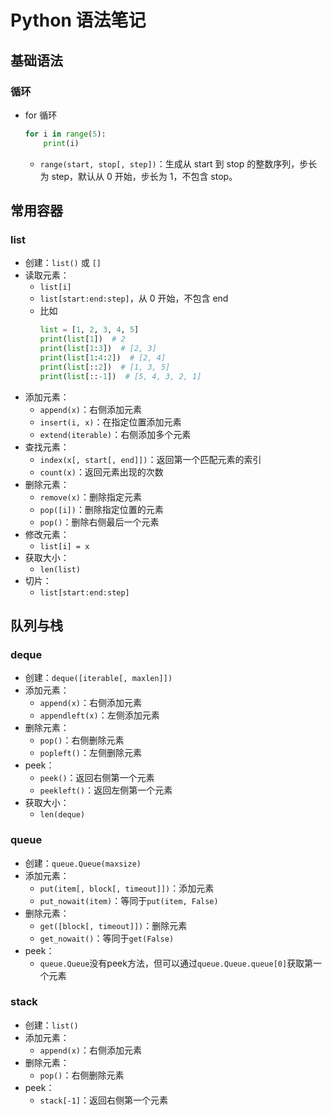 # Python 语法笔记

## 基础语法

### 循环

- for 循环
  ```python
  for i in range(5):
      print(i)
  ```
  - `range(start, stop[, step])`：生成从 start 到 stop 的整数序列，步长为 step，默认从 0 开始，步长为 1，不包含 stop。

## 常用容器

### list

- 创建：`list()` 或 `[]`
- 读取元素：
  - `list[i]`
  - `list[start:end:step]`，从 0 开始，不包含 end
  - 比如
    ```python
    list = [1, 2, 3, 4, 5]
    print(list[1])  # 2
    print(list[1:3])  # [2, 3]
    print(list[1:4:2])  # [2, 4]
    print(list[::2])  # [1, 3, 5]
    print(list[::-1])  # [5, 4, 3, 2, 1]
    ```
- 添加元素：
  - `append(x)`：右侧添加元素
  - `insert(i, x)`：在指定位置添加元素
  - `extend(iterable)`：右侧添加多个元素
- 查找元素：
  - `index(x[, start[, end]])`：返回第一个匹配元素的索引
  - `count(x)`：返回元素出现的次数
- 删除元素：
  - `remove(x)`：删除指定元素
  - `pop([i])`：删除指定位置的元素
  - `pop()`：删除右侧最后一个元素
- 修改元素：
  - `list[i] = x`
- 获取大小：
  - `len(list)`
- 切片：
  - `list[start:end:step]`

## 队列与栈

### deque

- 创建：`deque([iterable[, maxlen]])`
- 添加元素：
  - `append(x)`：右侧添加元素
  - `appendleft(x)`：左侧添加元素
- 删除元素：
  - `pop()`：右侧删除元素
  - `popleft()`：左侧删除元素
- peek：
  - `peek()`：返回右侧第一个元素
  - `peekleft()`：返回左侧第一个元素
- 获取大小：
  - `len(deque)`

### queue

- 创建：`queue.Queue(maxsize)`
- 添加元素：
  - `put(item[, block[, timeout]])`：添加元素
  - `put_nowait(item)`：等同于`put(item, False)`
- 删除元素：
  - `get([block[, timeout]])`：删除元素
  - `get_nowait()`：等同于`get(False)`
- peek：
  - `queue.Queue`没有peek方法，但可以通过`queue.Queue.queue[0]`获取第一个元素

### stack

- 创建：`list()`
- 添加元素：
  - `append(x)`：右侧添加元素
- 删除元素：
  - `pop()`：右侧删除元素
- peek：
  - `stack[-1]`：返回右侧第一个元素
